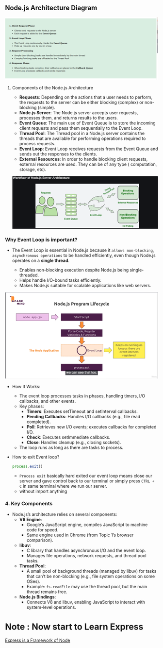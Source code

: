 
## Node.js Architecture Diagram
    
![Nodejs Architecture Diagram](./NodeJS%20Architecture%20Diagram.png)

1. Components of the Node.js Architecture
    - **Requests**: Depending on the actions that a user needs to perform, the requests to the server can be either blocking (complex) or non-blocking (simple).
    - **Node.js Server**: The Node.js server accepts user requests, processes them, and returns results to the users.
    - **Event Queue**: The main use of Event Queue is to store the incoming client requests and pass them sequentially to the Event Loop.
    - **Thread Pool**: The Thread pool in a Node.js server contains the threads that are available for performing operations required to process requests.
    - **Event Loop**: Event Loop receives requests from the Event Queue and sends out the responses to the clients.
    - **External Resources**: In order to handle blocking client requests, external resources are used. They can be of any type ( computation, storage, etc).


    ![Work Flow of NodeJS Server Architecture](./Workflow%20of%20NodeJS%20Server%20Architecture.png)

### Why Event Loop is important?

- The Event Loop is essential in Node.js because it `allows non-blocking`, `asynchronous operations` to be handled efficiently, even though Node.js operates on a **single thread**.

    - Enables non-blocking execution despite Node.js being single-threaded.
    - Helps handle I/O-bound tasks efficiently.
    - Makes Node.js suitable for scalable applications like web servers.

![Event Loop](./Event%20Loop.png)

- How It Works:
    - The event loop processes tasks in phases, handling timers, I/O callbacks, and other events.
    - Key phases:
        - **Timers**: Executes setTimeout and setInterval callbacks.
        - **Pending Callbacks**: Handles I/O callbacks (e.g., file read completed).
        - **Poll**: Retrieves new I/O events; executes callbacks for completed I/O.
        - **Check**: Executes setImmediate callbacks.
        - **Close**: Handles cleanup (e.g., closing sockets).
    - The loop runs as long as there are tasks to process.

- How to exit Event loop?
    ```js
    process.exit()
    ```
    - `Process exit` basically hard exited our event loop means close our server and gave control back to our terminal or simply press `CTRL + C` in same terminal where we run our server.
    - without import anything


### 4. Key Components
- Node.js’s architecture relies on several components:
    - **V8 Engine**:
        - Google’s JavaScript engine, compiles JavaScript to machine code for speed.
        - Same engine used in Chrome (from Topic 1’s browser comparison).
    - **libuv**:
        - C library that handles asynchronous I/O and the event loop.
        - Manages file operations, network requests, and thread pool tasks.
    - **Thread Pool**:
        - A small pool of background threads (managed by libuv) for tasks that can’t be non-blocking (e.g., file system operations on some OSes).
        - Example: `fs.readFile` may use the thread pool, but the main thread remains free.
    - **Node.js Bindings**:
        - Connects V8 and libuv, enabling JavaScript to interact with system-level operations.

# Note : Now start to Learn Express

[Express is a Framework of Node](../Express%20JS/intro.md)